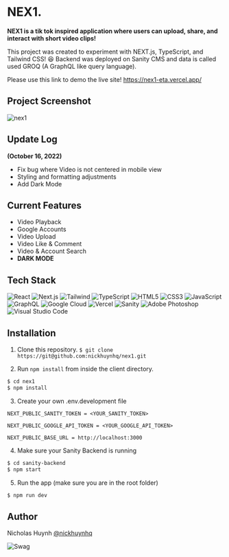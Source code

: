 # NEX1.

**NEX1 is a tik tok inspired application where users can upload, share, and interact with short video clips!**

This project was created to experiment with NEXT.js, TypeScript, and Tailwind CSS! 😆
Backend was deployed on Sanity CMS and data is called used GROQ (A GraphQL like query language).

Please use this link to demo the live site!
https://nex1-eta.vercel.app/


## Project Screenshot
![nex1](https://user-images.githubusercontent.com/71597829/196006148-b4e882fe-1f64-40de-9514-dbceed523df2.jpg)

## Update Log
**(October 16, 2022)**
- Fix bug where Video is not centered in mobile view
- Styling and formatting adjustments
- Add Dark Mode

## Current Features
- Video Playback 
- Google Accounts
- Video Upload
- Video Like & Comment
- Video & Account Search
- **DARK MODE** 

## Tech Stack
![React](https://img.shields.io/badge/react-%2320232a.svg?style=for-the-badge&logo=react&logoColor=%2361DAFB)
![Next.js](https://img.shields.io/badge/Next-black?style=for-the-badge&logo=next.js&logoColor=white)
![Tailwind](https://img.shields.io/badge/Tailwind_CSS-38B2AC?style=for-the-badge&logo=tailwind-css&logoColor=white)
![TypeScript](https://img.shields.io/badge/TypeScript-007ACC?style=for-the-badge&logo=typescript&logoColor=white)
![HTML5](https://img.shields.io/badge/HTML5-E34F26?style=for-the-badge&logo=html5&logoColor=white)
![CSS3](https://img.shields.io/badge/css3-%231572B6.svg?style=for-the-badge&logo=css3&logoColor=white)
![JavaScript]( 	https://img.shields.io/badge/JavaScript-F7DF1E?style=for-the-badge&logo=javascript&logoColor=black)
![GraphQL](https://img.shields.io/badge/-GraphQL-E10098?style=for-the-badge&logo=graphql&logoColor=white)
![Google Cloud](https://img.shields.io/badge/GoogleCloud-%234285F4.svg?style=for-the-badge&logo=google-cloud&logoColor=white)
![Vercel](https://img.shields.io/badge/vercel-%23000000.svg?style=for-the-badge&logo=vercel&logoColor=white)
![Sanity](https://img.shields.io/badge/Sanity-f03d2f.svg?style=for-the-badge&logo=sanity&logoColor=white)
![Adobe Photoshop](https://img.shields.io/badge/adobe%20photoshop-%2331A8FF.svg?style=for-the-badge&logo=adobe%20photoshop&logoColor=white)
![Visual Studio Code](https://img.shields.io/badge/Visual%20Studio%20Code-0078d7.svg?style=for-the-badge&logo=visual-studio-code&logoColor=white)

## Installation

1. Clone this repository.
```$ git clone https://git@github.com:nickhuynhq/nex1.git```


2. Run `npm install` from inside the client directory.
```bash
$ cd nex1
$ npm install
```

3. Create your own .env.development file
```
NEXT_PUBLIC_SANITY_TOKEN = <YOUR_SANITY_TOKEN>

NEXT_PUBLIC_GOOGLE_API_TOKEN = <YOUR_GOOGLE_API_TOKEN>

NEXT_PUBLIC_BASE_URL = http://localhost:3000
```

4. Make sure your Sanity Backend is running

```bash
$ cd sanity-backend
$ npm start
```

5. Run the app (make sure you are in the root folder)

```bash
$ npm run dev
```

## Author

Nicholas Huynh [@nickhuynhq](https://github.com/nickhuynhq)

![Swag](http://ForTheBadge.com/images/badges/built-with-swag.svg)
